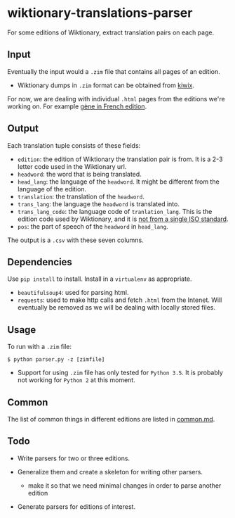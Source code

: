 # wiktionary-translations-parser

For some editions of Wiktionary, extract translation pairs on each page.

## Input

Eventually the input would a `.zim` file that contains all pages of an edition.

- Wiktionary dumps in `.zim` format can be obtained from [kiwix](https://download.kiwix.org/zim/wiktionary/).

For now, we are dealing with individual `.html` pages from the editions we're working on. For example [gène in French edition](https://fr.wiktionary.org/wiki/g%C3%A8ne).

## Output

Each translation tuple consists of these fields:

- `edition`: the edition of Wiktionary the translation pair is from. It is a 2-3 letter code used in the Wiktionary url.
- `headword`: the word that is being translated.
- `head_lang`: the language of the `headword`. It might be different from the language of the edition.
- `translation`: the translation of the `headword`.
- `trans_lang`: the language the `headword` is translated into.
- `trans_lang_code`: the language code of `tranlation_lang`. This is the edition code used by Wiktionary, and it is [not from a single ISO standard](https://en.wiktionary.org/wiki/Wiktionary:Languages#Language_codes).
- `pos`: the part of speech of the `headword` in `head_lang`.

The output is a `.csv` with these seven columns.

## Dependencies

Use `pip install` to install. Install in a `virtualenv` as appropriate.

- `beautifulsoup4`: used for parsing html.
- `requests`: used to make http calls and fetch `.html` from the Intenet. Will eventually be removed as we will be dealing with locally stored files.

## Usage
 
To run with a `.zim` file:

    $ python parser.py -z [zimfile]

- Support for using `.zim` file has only tested for `Python 3.5`. It is probably not working for `Python 2` at this moment.

## Common

The list of common things in different editions are listed in [common.md](common.md).

## Todo

- Write parsers for two or three editions.
- Generalize them and create a skeleton for writing other parsers.

  - make it so that we need minimal changes in order to parse another edition

- Generate parsers for editions of interest.
